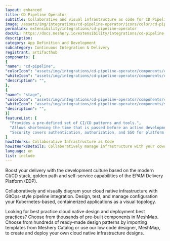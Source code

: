 ```yaml
---
layout: enhanced
title: CD Pipeline Operator
subtitle: Collaborative and visual infrastructure as code for CD Pipeline Operator
image: /assets/img/integrations/cd-pipeline-operator/icons/color/cd-pipeline-operator-color.svg
permalink: extensibility/integrations/cd-pipeline-operator
docURL: https://docs.meshery.io/extensibility/integrations/cd-pipeline-operator
description: 
category: App Definition and Development
subcategory: Continuous Integration & Delivery
registrant: artifacthub
components: [
{
"name": "cd-pipeline",
"colorIcon": "assets/img/integrations/cd-pipeline-operator/components/cd-pipeline/icons/color/cd-pipeline-color.svg",
"whiteIcon": "assets/img/integrations/cd-pipeline-operator/components/cd-pipeline/icons/white/cd-pipeline-white.svg",
"description": "",
},
{
"name": "stage",
"colorIcon": "assets/img/integrations/cd-pipeline-operator/components/stage/icons/color/stage-color.svg",
"whiteIcon": "assets/img/integrations/cd-pipeline-operator/components/stage/icons/white/stage-white.svg",
"description": "",
}]
featureList: [
  "Provides a pre-defined set of CI/CD patterns and tools.",
  "Allows shortening the time that is passed before an active development.",
  "Security covers authentication, authorization, and SSO for platform services."
]
howItWorks: Collaborative Infrastructure as Code
howItWorksDetails: Collaboratively manage infrastructure with your coworkers synchronously sharing the same designs.
language: en
list: include
---
```

<p>
Boost your delivery with the development culture based on the modern CI/CD stack, golden path and self-service capabilities of the EPAM Delivery Platform (EDP).
</p>
<p>
    Collaboratively and visually diagram your cloud native infrastructure with GitOps-style pipeline integration. Design, test, and manage configuration your Kubernetes-based, containerized applications as a visual topology.
</p>
<p>
    Looking for best practice cloud native design and deployment best practices? Choose from thousands of pre-built components in MeshMap. Choose from hundreds of ready-made design patterns by importing templates from Meshery Catalog or use our low code designer, MeshMap, to create and deploy your own cloud native infrastructure designs.
</p>
